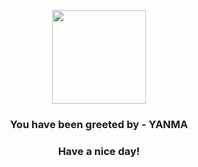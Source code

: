 <p align="center">
            <img src="https://raw.githubusercontent.com/PokeAPI/sprites/master/sprites/pokemon/193.png" width="150" height="150">
          </p>
          <h3 align="center">You have been greeted by - <b>YANMA</b></h3>
          <h3 align="center">Have a nice day!</h3>
